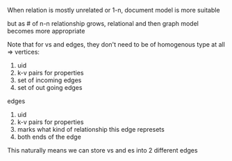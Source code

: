 When relation is mostly unrelated or 1-n, document model is more suitable

but as # of n-n relationship grows, relational and then graph model becomes more appropriate

Note that for vs and edges, they don't need to be of homogenous type at all =>
vertices:
1. uid
2. k-v pairs for properties
3. set of incoming edges
4. set of out going edges

edges
1. uid
2. k-v pairs for properties
3. marks what kind of relationship this edge represets
4. both ends of the edge

This naturally means we can store vs and es into 2 different edges
